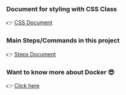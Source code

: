 ### Document for styling with CSS Class
👉 [CSS Document](./details/css.md)

### Main Steps/Commands in this project
👉 [Steps Document](./details/steps.md)

### Want to know more about Docker 😎
👉 [Click here](./details/docker.md)